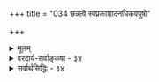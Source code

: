 +++
title = "034 छन्नत्वे स्वप्रकाशादनधिकवपुषो"

+++
<details><summary>मूलम्</summary>

छन्नत्वे स्वप्रकाशादनधिकवपुषो ब्रह्मणः स्यादभावो भावानां छादनं हि स्फुरणविलयनं तस्य वोत्पत्तिरोधः ।  
मिथ्या दोषाद्भ्रमोक्तौ कथमधिकरणं सत्यमित्येव वाच्यं नाधिष्ठानानवस्था भवतु तव यथा नास्त्यविद्याऽनवस्था ॥ ३४ ॥
</details>

<details><summary>वरदार्य-सर्वाङ्कषा - ३४</summary>

निर्विशेषवादे ब्रह्मण **आवरणम्** = तिरोधानमपि वस्तुतो न संभवतीत्याह - छन्नत्व इत्यादि । स्वप्रकाशात् **अनधिकवपुषः** = ' असङ्गो ह्ययम्' इत्यादिश्रुतिभिः नित्यशुद्धमुक्तस्वप्रकाशस्वरूपादधिकनिखिलविशेषशून्यस्य ब्रह्मणः **छन्नत्वे** = अविद्ययाच्छादने अभावः **स्यात्** = विलय एव स्यात् । नित्यस्य कथं विलय : ? इति प्रश्ने – भावानामित्यादि । **भावानाम्** = सत्तावताम् छादनं **हि** = **आवरणम्** = तिरोधानं नाम **स्फुरणविलयनम्** = स्फुरताम्, स्फुरणनाशः **वा** = अथवा । **तस्य** = स्फुरणस्य **उत्पत्तिरोधः** = स्फुरणानारंभः स्फुरणोत्पत्तिप्रतिबन्धकत्वं वक्तव्यम् । एकस्य वस्तुनः तिरोधानं नाम प्रकाशाभावः । स च द्वेधा, प्रकाशस्यानुत्पत्तिः, प्रकाशनाशो वा । ब्रह्मणः नित्यत्वात् स्वप्रकाशत्वाच्च द्वयमपि न संभवति । संभवे वा स्वरूपनाश एव पर्यवसानम् । अत्र अभावस्थले, अभावस्य प्रतियोग्यनुपलंभरूपत्वात् स्फुरणाभावो वर्तत एवेति दोषाप्रसक्त्या भावानाम् इत्यभिहितम् । न चाभावातिरिक्तत्वपक्षेऽभावस्य स्फुरणमङ्गीक्रियत एवेति तन्मते नैवं दोष इति शङ्खयम्; तत्पक्षेऽपि अभावग्राहकप्रमाणतया, प्रमाणसहकारितया वानुपलंभस्यावश्यकत्वाङ्गीकारात् । एवं तिरोधानासंभवमुपपाद्य, तिरोधानकार्यस्य भ्रमस्यासंभवमप्युपपादयतिमिथ्येत्यादिना । **मिथ्यादोषात्** = मिथ्याभूतात् अविद्याख्यदोषात् **भ्रमोक्तौ** = भ्रमस्य समर्थने **अधिकरणम्** = भ्रमाधिष्ठानभूतं वस्तु सत्यमेव इति कथं **वाच्यम्** = वक्तुं शक्यम् । भ्रमहेतुभूताया अविद्याया मिथ्यात्वेऽपि, यथा भ्रमो भवति, तथैवाविद्यावत् ब्रह्मणोऽपि मिथ्यात्वेऽपि विश्वभ्रमो भवतु कामम् । अत्रासत्यत्वे अपि भ्रमसंभवात्, सत्यत्वनिर्बन्धो नास्तीति सूचनाय सत्यमेव इति एवकारः । तथा च ब्रह्मसत्यत्वनिर्बन्धाभावात्, ब्रह्मैव मिथ्या भवेत् । अधिष्ठानस्य भ्रमसिद्धत्वे, तद्भ्रमस्याधिष्ठानान्तरं वक्तव्यम्, पुनस्तस्याप्यधिष्ठानान्तरमित्यनवस्था स्यात् । अतोऽधिष्ठानसत्यत्वमावश्यकमिति न ब्रह्मणो मिथ्यात्वसंभव इत्यत्राह - नेत्यादि । 

180. 

445 

[अविद्याकल्पनानुपपत्तिः ] 

दोषाभावेऽप्यविद्या स्फुरति यदि ततः किं न विश्वं तथा स्यात् 

सा चान्यां कल्पिकां चेदभिलषति, तथा साऽपि चेत्यव्यवस्था । नापेक्षा चेदनादेः अकलुषधिषणागोचरत्वात् सती स्यात् 



ब्रह्मैवास्यास्तु दोषो यदि, न तु विरमेत् ब्रह्मणो नित्यभावात् ॥35॥ 

RE 

तव अधिष्ठानानवस्था न भवतु । इतरेषां मत एव स दोषः स्यात्, न तु तव मते । कुत इत्यत्र - यथेत्यादि । यथा तव अविद्यानवस्था नास्ति, तथैवाधिष्ठानानवस्थापि तव न दोषः स्यात् । तथा च लोके भ्रमहेतोर्दोषस्य सत्यत्वदर्शनेऽपि मिथ्याभूताविद्यया जगद्भ्रमो यथा, तथा मिथ्याभूताधिष्ठानेनापि भ्रमो भवितुमर्हतीति अधिष्ठानस्य ब्रह्मणस्सत्यत्वं न सिद्ध्यतीति निरधिष्ठानभ्रमवादप्रसक्त्या शून्यवादतौल्यम् । अतश्च माध्यमिकमतप्रवेशोऽनिवार्यः ॥ 

लोके हि रज्जुसर्पभ्रमादौ अधिष्ठानतया रज्जुर्यथावश्यकी, तथैव प्रकाशन्यूनतादिरूपो दोषोऽप्यावश्यकः । तत्राधिष्ठानस्य यथा सत्यत्वम्, तथा दोषस्यापि सत्यत्वं संप्रतिपन्नम् । त्वया तु अधिष्ठानस्य परं सत्यत्वमुच्यते, न तु दोषभूताया अविद्यायाः । अविद्याया मिथ्यात्वे, तत्कल्पनार्थं दोषान्तरमावश्यकमित्यनवस्था स्यादिति भिया यथाविद्यान्तरं नाङ्गीक्रियते, तथैवाधिष्ठानस्य मिथ्यात्वेऽपि अनवस्था नास्तीत्युच्यताम् । वेदान्तशास्त्रं लोकविलक्षणमिति मत्वा दोषमिथ्यात्वेऽपि भ्रमोपपत्तिवत्, अधिष्ठानमिथ्यात्वेऽपि लोकविलक्षणतया विश्वभ्रमो भवितुमर्हतीति अधिष्ठानस्य ब्रह्मणस्सत्यत्वं न स्यादिति निरधिष्ठानभ्रमवादावतारः ॥ ३४ ॥
</details>

<details><summary>सर्वार्थसिद्धिः - ३४</summary>

छन्नत्वे स्वप्रकाशादनधिकवपुषो ब्रह्मणः स्यादभावो  
भावानां छादनं हि स्फुरणविलयनं तस्य वोत्पत्तिरोधः ।  
मिथ्या दोषाद्भूमोक्तौ कथमधिकरणं सत्यमित्येव वाच्यं  
नाधिष्ठानानवस्था भवतु तव यथा नास्त्यविद्याऽनवस्था ॥ ३४ ॥  
तिरोधिमपि दूषयति - छन्नत्व इति । घटादीनां स्वस्वरूपातिरिक्तप्रकाशवत्त्वात्तन्निवर्तकैस्तिरोधानं युक्तम्; ब्रह्मणस्तु न तथेत्याशयः । अभावापत्तिं तिरोधानविकल्पेन व्यनक्ति - भावानामिति । स्फुरणविलयनं - सिद्धस्य प्रकाशस्य नाशः । तस्य - स्फुरणस्येत्यर्थः, असिद्धस्येत्यर्थापन्नम् । ननु वृत्त्यधीनप्रकाशान्तरापेक्षया तिरोधानं सिध्येत्, तन्न; तस्यापि ह्युनुत्पन्नस्य नाश्यत्वायोगादुत्पत्तिरोध इत्येष्टव्यम् । ततश्च सत्यामविद्यायां कथं तद्बाधिका वृत्तिरुपद्यते? अन्यतस्तन्निवृत्तौ किं पुनरेषा वृत्तिस्साधयेत्? स्वयमेवाविद्यां निवर्त्योत्पद्यत इति चेन्न; परस्पराश्रयापत्तेः, स्वोत्पत्त्या प्रतिबन्धकनिवृत्तिः तथा च सेति । एवं तिरोधानं दूषितम् । तदधीनं विक्षेपमपि विक्षिपति - मिथ्येति । सर्वासु भ्रान्तिष्वधिष्ठानदोषयोस्सत्यत्वमारोप्यस्य च मिथ्यात्वं दृष्टम् । ततश्च माध्यमिकं प्रति निरधिष्ठानभ्रमानुपपत्तिं वदन्, भ्रममूलस्य दोषस्य कथं मिथ्यात्वं ब्रवीषि? यद्यधिष्ठानं मिथ्या तदा तदध्यासस्याधिष्ठानान्तरं वाच्यम् । एवं चानवस्था स्यादिति चेत्, दोषमिथ्यात्वेऽपि तदध्यासार्थं दोषान्तरापेक्षयाऽनवस्था स्यादेव; यदि दोषस्य स्वरूपतः प्रवाहतो वाऽनादित्वान्नानवस्थादोष इति मन्यसे । एवमधिष्ठानमिथ्यात्वेऽप्यधिष्ठानस्य दोषवदुभयथाऽनादित्वान्न दोषः स्यात् । अथ स्यात् – न क्यं निरधिष्ठानभ्रमभीत्याऽधिष्ठानस्य सत्यत्वं ब्रूमः; अपि तु 'सत्यं ज्ञानमनन्तं ब्रह्म' इत्यादि श्रुतिसिद्धमङ्गीकुर्म इति, तर्हि दोषतयाऽभिमताया जगत्प्रकृतेरपि 'गौरनाद्यन्तवती सा जनित्री भूतभावनी' 'अव्यक्तं कारणं यत्तन्नित्यं सदसदात्मकम्', इत्यादिभिरन[वयवत्व]श्वरत्ववचनात् सर्वकालानुवृत्त्या सत्यत्वमङ्गीकार्यम् । 'भूयश्चान्ते विश्वमायानिवृत्तिरिति तद्विनाशः श्रुत' इति चेन्न; पुरुषस्य मायासंबन्धनिवृत्तौ तत्र तात्पर्यात् । मायाशब्द एव मिथ्यात्वं बोधयतीति चेन्न, आश्चर्यसृष्टिहेतुतया तदुपपत्तेः; अन्यथा 'देवमायेव निर्मिता' 'तेन मायासहस्रं तत्' इत्यादिविरोधात् । न च शुक्तिरूप्यादिषु क्वचिदपि मायाशब्दो दृष्टः । नापि मिथ्याशब्दपर्यायतया मायाशब्दं लोकवेदनिघण्टुकाराः पठन्ति । 'अनृतेन हि प्रत्यूढा' इत्यत्रानृतशब्दो न जगत्प्रकृतिविषयः, किंतु ऋतेतरदुष्कर्मपरः; ऋतं चात्र फलाभिसन्धिरहितं कर्म स्यात् । कारणविषयत्वेऽपि ब्रह्मविषयासच्छब्दवदान्यपर्यमवसेयम् । एतेन 'नासदासीन्नो सदासीत्तदानीं' 'न सत्तन्नासदुच्यत' इत्याद्यपि सदसच्छब्दाभिप्रेतव्यष्टिभेदप्रलयपरतया न तद्वैलक्षण्याय योज्यमिति ॥ ३४ ॥ इति तिरोधानाद्यनुपपत्तिः ॥
</details>


